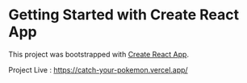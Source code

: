 # Getting Started with Create React App

This project was bootstrapped with [Create React App](https://github.com/facebook/create-react-app).

Project Live : https://catch-your-pokemon.vercel.app/
